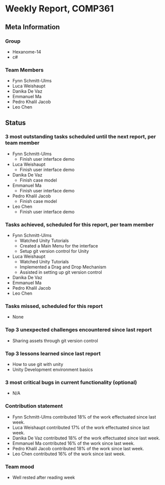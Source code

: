 # Weekly Report, COMP361

## Meta Information

### Group

 * Hexanome-14
 * c#
### Team Members

 * Fynn Schmitt-Ulms
 * Luca Weishaupt
 * Danika De Vaz
 * Emmanuel Ma
 * Pedro Khalil Jacob
 * Leo Chen

## Status

### 3 most outstanding tasks scheduled until the next report, per team member

 * Fynn Schmitt-Ulms
   * Finish user interface demo
 * Luca Weishaupt
   * Finish user interface demo
 * Danika De Vaz
   * Finish case model
 * Emmanuel Ma
   * Finish user interface demo
 * Pedro Khalil Jacob
   * Finish case model
 * Leo Chen
   * Finish user interface demo

### Tasks achieved, scheduled for this report, per team member

 * Fynn Schmitt-Ulms
   * Watched Unity Tutorials
   * Created a Main Menu for the interface
   * Setup git version control for Unity
 * Luca Weishaupt
   * Watched Unity Tutorials
   * Implemented a Drag and Drop Mechanism
   * Assisted in setting up git version control
 * Danika De Vaz
 * Emmanuel Ma
 * Pedro Khalil Jacob
 * Leo Chen

### Tasks missed, scheduled for this report

 * None

### Top 3 unexpected challenges encountered since last report

 * Sharing assets through git version control

### Top 3 lessons learned since last report

 * How to use git with unity
 * Unity Development environment basics

### 3 most critical bugs in current functionality (optional)

 * N/A

### Contribution statement

 * Fynn Schmitt-Ulms contributed 18% of the work effectuated since last week.
 * Luca Weishaupt contributed 17% of the work effectuated since last week.
 * Danika De Vaz contributed 18% of the work effectuated since last week.
 * Emmanuel Ma contributed 16% of the work since last week.
 * Pedro Khalil Jacob contributed 18% of the work since last week.
 * Leo Chen contributed 16% of the work since last week.

### Team mood

 * Well rested after reading week
